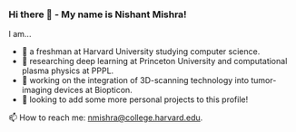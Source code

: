 ### Hi there 👋 - My name is Nishant Mishra!

I am...
- 🌱 a freshman at Harvard University studying computer science.
- 🔬 researching deep learning at Princeton University and computational plasma physics at PPPL.
- 🔭 working on the integration of 3D-scanning technology into tumor-imaging devices at Biopticon.
- 🤔 looking to add some more personal projects to this profile!

📫 How to reach me: nmishra@college.harvard.edu.

